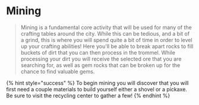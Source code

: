 # Mining

> Mining is a fundamental core activity that will be used for many of the crafting tables around the city. While this can be tedious, and a bit of a grind, this is where you will spend quite a bit of time in order to level up your crafting abilities! Here you'll be able to break apart rocks to fill buckets of dirt that you can then process in the trommel. While processing your dirt you will receive the selected ore that you are searching for, as well as gem rocks that can be broken up for the chance to find valuable gems. 

{% hint style="success" %}
To begin mining you will discover that you will first need a couple materials to build yourself either a shovel or a pickaxe. Be sure to visit the recycling center to gather a few! 
{% endhint %}

